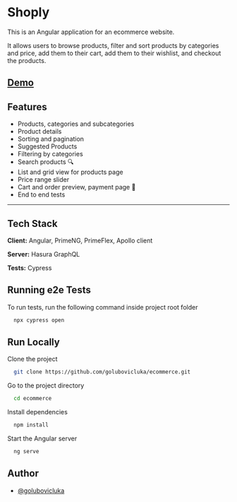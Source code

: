 
# Shoply

This is an Angular application for an ecommerce website. 

It allows users to browse products, filter and sort products by categories and price, add them to their cart, add them to their wishlist, and checkout the products.


## [Demo](https://master--ecommerce-app-angular.netlify.app)


## Features

- Products, categories and subcategories 
- Product details
- Sorting and pagination
- Suggested Products
- Filtering by categories 
- Search products 🔍
- List and grid view for products page 
- Price range slider 
- Cart and order preview, payment page 🛒
- End to end tests

---

## Tech Stack

**Client:** Angular, PrimeNG, PrimeFlex, Apollo client

**Server:** Hasura GraphQL

**Tests:** Cypress

## Running e2e Tests

To run tests, run the following command inside project root folder

```bash
  npx cypress open
```


## Run Locally

Clone the project

```bash
  git clone https://github.com/golubovicluka/ecommerce.git
```

Go to the project directory

```bash
  cd ecommerce
```

Install dependencies

```bash
  npm install
```

Start the Angular server

```bash
  ng serve
```


## Author

- [@golubovicluka](https://github.com/golubovicluka)

